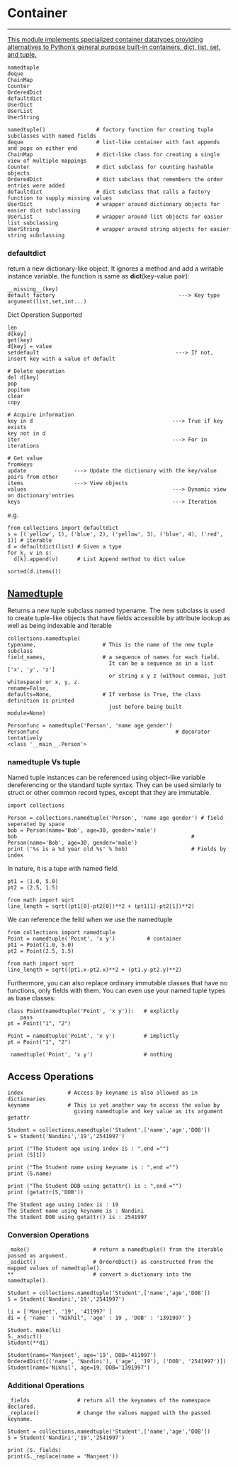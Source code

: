 # Container
--------------------------------------------------------------------------
[This module implements specialized container datatypes providing alternatives to Python’s general purpose built-in containers, dict, list, set, and tuple.](https://docs.python.org/3.5/library/collections.html?highlight=defaultdict#collections.defaultdict)
```
namedtuple                        
deque          
ChainMap          
Counter          
OrderedDict          
defaultdict                                             
UserDict         
UserList          
UserString          
```
```
namedtuple()                # factory function for creating tuple subclasses with named fields
deque                       # list-like container with fast appends and pops on either end
ChainMap                    # dict-like class for creating a single view of multiple mappings
Counter                     # dict subclass for counting hashable objects
OrderedDict                 # dict subclass that remembers the order entries were added
defaultdict                 # dict subclass that calls a factory function to supply missing values
UserDict                    # wrapper around dictionary objects for easier dict subclassing
UserList                    # wrapper around list objects for easier list subclassing
UserString                  # wrapper around string objects for easier string subclassing
```



### defaultdict
return a new dictionary-like object. 
It ignores a method and add a writable instance variable. the function is same as **dict**(key-value pair):
```
__missing__(key)
default_factory                                       ---> Key type argument(list,set,int...)         
``` 

Dict Operation Supported
```
len
d[key]
get(key)
d[key] = value
setdefault                                           ---> If not, insert key with a value of default 

# Delete operation                                                        
del d[key]
pop                                                 
popitem
clear
copy

# Acquire information
key in d                                            ---> True if key exists
key not in d
iter                                                ---> For in iterations

# Get value
fromkeys
update               ---> Update the dictionary with the key/value pairs from other
items                ---> View objects 
values                                              ---> Dynamic view on dictionary'entries
keys                                                ---> Iteration
```
e.g.
```
from collections import defaultdict
s = [('yellow', 1), ('blue', 2), ('yellow', 3), ('blue', 4), ('red', 1)] # iterable
d = defaultdict(list) # Given a type
for k, v in s:
  d[k].append(v)      # List Append method to dict value
  
sorted(d.items())
```
## [Namedtuple](https://www.reddit.com/r/Python/comments/38ee9d/intro_to_namedtuple/)
Returns a new tuple subclass named typename.
The new subclass is used to create tuple-like objects 
that have fields accessible by attribute lookup as well as being indexable and iterable
```
collections.namedtuple(
typename,                     # This is the name of the new tuple subclass 
field_names,                  # a sequence of names for each field. 
                                It can be a sequence as in a list ['x', 'y', 'z'] 
                                or string x y z (without commas, just whitespace) or x, y, z.
rename=False, 
defaults=None,                # If verbose is True, the class definition is printed 
                                just before being built
module=None)               
```

```
Personfunc = namedtuple('Person', 'name age gender')
Personfunc                                           # decorator tentatively
<class '__main__.Person'>
```
### namedtuple Vs tuple
Named tuple instances can be referenced using object-like variable dereferencing or the standard tuple syntax. 
They can be used similarly to struct or other common record types, except that they are immutable. 

```
import collections

Person = collections.namedtuple('Person', 'name age gender') # field seperated by space
bob = Person(name='Bob', age=30, gender='male')
bob                                                       # Person(name='Bob', age=30, gender='male')
print ('%s is a %d year old %s' % bob)                    # Fields by index
```
In nature, it is a tupe with named field.
```
pt1 = (1.0, 5.0)
pt2 = (2.5, 1.5)

from math import sqrt
line_length = sqrt((pt1[0]-pt2[0])**2 + (pt1[1]-pt2[1])**2)
```
We can reference the feild when we use the namedtuple
```
from collections import namedtuple
Point = namedtuple('Point', 'x y')          # container
pt1 = Point(1.0, 5.0)
pt2 = Point(2.5, 1.5)

from math import sqrt
line_length = sqrt((pt1.x-pt2.x)**2 + (pt1.y-pt2.y)**2)
```
Furthermore, you can also replace ordinary immutable classes that have no functions, only fields with them. You can even use your named tuple types as base classes:
```
class Point(namedtuple('Point', 'x y')):   # explictly
    pass
pt = Point("1", "2")

Point = namedtuple('Point', 'x y')         # implictly
pt = Point("1", "2")

 namedtuple('Point', 'x y')                # nothing
```

## Access Operations
```
index              # Access by keyname is also allowed as in dictionaries
keyname            # This is yet another way to access the value by 
                     giving namedtuple and key value as its argument
getattr
```
```
Student = collections.namedtuple('Student',['name','age','DOB']) 
S = Student('Nandini','19','2541997') 

print ("The Student age using index is : ",end ="") 
print (S[1]) 

print ("The Student name using keyname is : ",end ="") 
print (S.name) 

print ("The Student DOB using getattr() is : ",end ="") 
print (getattr(S,'DOB')) 

```
```
The Student age using index is : 19
The Student name using keyname is : Nandini
The Student DOB using getattr() is : 2541997
```

### Conversion Operations
```
_make()                    # return a namedtuple() from the iterable passed as argument.
_asdict()                  # OrdereDict() as constructed from the mapped values of namedtuple().
**                         # convert a dictionary into the namedtuple().
```
```
Student = collections.namedtuple('Student',['name','age','DOB']) 
S = Student('Nandini','19','2541997') 

li = ['Manjeet', '19', '411997' ] 
di = { 'name' : "Nikhil", 'age' : 19 , 'DOB' : '1391997' } 

Student._make(li)
S._asdict() 
Student(**di)
```
```
Student(name='Manjeet', age='19', DOB='411997')
OrderedDict([('name', 'Nandini'), ('age', '19'), ('DOB', '2541997')])
Student(name='Nikhil', age=19, DOB='1391997')
```
### Additional Operations
```
_fields               # return all the keynames of the namespace declared.
_replace()            # change the values mapped with the passed keyname.
```
```
Student = collections.namedtuple('Student',['name','age','DOB']) 
S = Student('Nandini','19','2541997') 

print (S._fields) 
print(S._replace(name = 'Manjeet')) 

```




